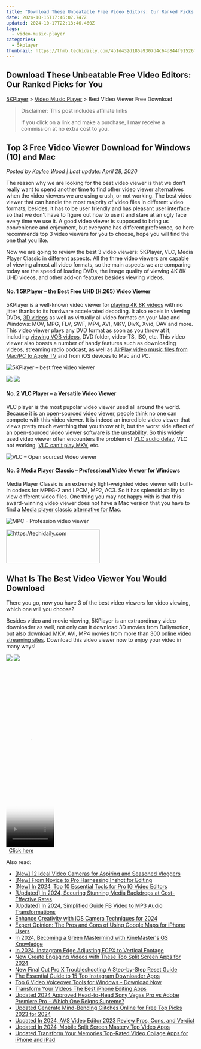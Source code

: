 ```yaml
---
title: "Download These Unbeatable Free Video Editors: Our Ranked Picks for You"
date: 2024-10-15T17:46:07.747Z
updated: 2024-10-17T22:13:46.460Z
tags:
  - video-music-player
categories:
  - 5kplayer
thumbnail: https://thmb.techidaily.com/4b1d432d185a9307d4c64d844f91526f6a3048c24d149908b382d0c549a92a65.jpg
---
```


## Download These Unbeatable Free Video Editors: Our Ranked Picks for You

[5KPlayer](https://tools.techidaily.com/5kplayer/products/) \> [Video Music Player](https://tools.techidaily.com/5kplayer/video-music-player/) \> Best Video Viewer Free Download

>  Disclaimer: This post includes affiliate links
>
>  If you click on a link and make a purchase, I may receive a commission at no extra cost to you.
>

## Top 3 Free Video Viewer Download for Windows (10) and Mac

 _Posted by [Kaylee Wood](https://www.quora.com/profile/Amanda-Hu-21) | Last update: April 28, 2020_

The reason why we are looking for the best video viewer is that we don't really want to spend another time to find other video viewer alternatives when the video viewers we are using crush, or not working. The best video viewer that can handle the most majority of video files in different video formats, besides, it has to be user friendly and has pleasant user interface so that we don't have to figure out how to use it and stare at an ugly face every time we use it. A good video viewer is supposed to bring us convenience and enjoyment, but everyone has different preference, so here recommends top 3 video viewers for you to choose, hope you will find the one that you like. 

Now we are going to review the best 3 video viewers: 5KPlayer, VLC, Media Player Classic in different aspects. All the three video viewers are capable of viewing almost all video formats, so the main aspects we are comparing today are the speed of loading DVDs, the image quality of viewing 4K 8K UHD videos, and other add-on features besides viewing videos. 

#### **No. 1 [5KPlayer](https://tools.techidaily.com/5kplayer/products/) – the Best Free UHD (H.265) Video Viewer**

5KPlayer is a well-known video viewer for [playing 4K 8K videos](https://tools.techidaily.com/5kplayer/video-music-player/) with no jitter thanks to its hardware accelerated decoding. It also excels in viewing DVDs, [3D videos](https://tools.techidaily.com/5kplayer/video-music-player/) as well as virtually all video formats on your Mac and Windows: MOV, MPG, FLV, SWF, MP4, AVI, MKV, DivX, Xvid, DAV and more. This video viewer plays any DVD format as soon as you throw at it, including [viewing VOB videos](https://tools.techidaily.com/5kplayer/video-music-player/), DVD folder, video-TS, ISO, etc. This video viewer also boasts a number of handy features such as downloading videos, streaming radio podcast, as well as [AirPlay video music files from Mac/PC to Apple TV](https://tools.techidaily.com/5kplayer/airplay/) and from iOS devices to Mac and PC. 

![5KPlayer – best free video viewer](https://www.5kplayer.com/video-music-player/img/youtube-0119-01.png) 

[![](https://www.5kplayer.com/video-music-player/../button/freedownwhitewin.png)](https://tools.techidaily.com/5kplayer/products/) [![](https://www.5kplayer.com/video-music-player/../button/freedownbackmac.png)](https://tools.techidaily.com/5kplayer/products/) 

#### **No. 2 VLC Player – a Versatile Video Viewer**

VLC player is the most pupolar video viewer used all around the world. Because it is an open-sourced video viewer, people think no one can compete with this video viewer. It is indeed an incredible video viewer that views pretty much everthing that you throw at it, but the worst side effect of an open-sourced video viewer software is the unstability. So this widely used video viewer often encounters the problem of [VLC audio delay](https://tools.techidaily.com/5kplayer/video-music-player/), VLC not working, [VLC can't play MKV](https://tools.techidaily.com/5kplayer/video-music-player/), etc. 

![VLC – Open sourced Video viewer](https://www.5kplayer.com/video-music-player/img/vlc-windows7.jpg) 

#### **No. 3 Media Player Classic – Professional Video Viewer for Windows**

Media Player Classic is an extremely light-weighted video viewer with built-in codecs for MPEG-2 and LPCM, MP2, AC3\. So it has splendid ability to view different video files. One thing you may not happy with is that this award-winning video viewer does not have a Mac version that you have to find a [Media player classic alternative for Mac](https://tools.techidaily.com/5kplayer/video-music-player/). 

![MPC - Profession video viewer](https://www.5kplayer.com/video-music-player/img/media-player-classic-ui.jpg) 

<!-- affiliate ads begin -->
<a href="https://bluettius.sjv.io/c/5597632/2139116/17108" target="_top" id="2139116">
  <img src="//a.impactradius-go.com/display-ad/17108-2139116" border="0" alt="https://techidaily.com" width="250" height="90"/>
</a>
<img height="0" width="0" src="https://bluettius.sjv.io/i/5597632/2139116/17108" style="position:absolute;visibility:hidden;" border="0" />
<!-- affiliate ads end -->

##  What Is The Best Video Viewer You Would Download

There you go, now you have 3 of the best video viewers for video viewing, which one will you choose? 

Besides video and movie viewing, 5KPlayer is an extraordinary video downloader as well, not only can it download 3D movies from Dailymotion, but also [download MKV](https://tools.techidaily.com/5kplayer/youtube-download/), AVI, MP4 movies from more than 300 [online video streaming sites](https://tools.techidaily.com/5kplayer/youtube-download/). Download this video viewer now to enjoy your video in many ways! 

[![](https://www.5kplayer.com/video-music-player/../button/freedownwhitewin.png)](https://tools.techidaily.com/5kplayer/products/) [![](https://www.5kplayer.com/video-music-player/../button/freedownbackmac.png)](https://tools.techidaily.com/5kplayer/products/)

<!-- affiliate ads begin -->
<span id="1977023">
					<video width="128" height="480" style="cursor:pointer"
           poster="//a.impactradius-go.com/display-clicktoplayimage/1977023.png"
           onclick="if(!this.playClicked){this.play();this.setAttribute('controls',true);this.playClicked=true;}">
	   <source src="//a.impactradius-go.com/display-ad/22993-1977023">
	   <img src="//a.impactradius-go.com/display-clicktoplayimage/1977023.png" style="border: none; height: 100%; width: 100%; object-fit: contain">
	</video>
	<div style="width:80px;text-align:center"><a href="javascript:window.open(decodeURIComponent('https%3A%2F%2Fhomestyler.sjv.io%2Fc%2F5597632%2F1977023%2F22993'), '_blank');void(0);">Click here</a></div>
</span>
<img height="0" width="0" src="https://imp.pxf.io/i/5597632/1977023/22993" style="position:absolute;visibility:hidden;" border="0" />
<!-- affiliate ads end -->

<ins class="adsbygoogle"
     style="display:block"
     data-ad-format="autorelaxed"
     data-ad-client="ca-pub-7571918770474297"
     data-ad-slot="1223367746"></ins>

<ins class="adsbygoogle"
     style="display:block"
     data-ad-client="ca-pub-7571918770474297"
     data-ad-slot="8358498916"
     data-ad-format="auto"
     data-full-width-responsive="true"></ins>

<span class="atpl-alsoreadstyle">Also read:</span>
<div><ul>
<li><a href="https://youtube-docs.techidaily.com/2-ideal-video-cameras-for-aspiring-and-seasoned-vloggers/"><u>[New] 12 Ideal Video Cameras for Aspiring and Seasoned Vloggers</u></a></li>
<li><a href="https://some-knowledge.techidaily.com/new-from-novice-to-pro-harnessing-inshot-for-editing/"><u>[New] From Novice to Pro Harnessing Inshot for Editing</u></a></li>
<li><a href="https://instagram-video-recordings.techidaily.com/new-in-2024-top-10-essential-tools-for-pro-ig-video-editors/"><u>[New] In 2024, Top 10 Essential Tools for Pro IG Video Editors</u></a></li>
<li><a href="https://vp-tips.techidaily.com/updated-in-2024-securing-stunning-media-backdrops-at-cost-effective-rates/"><u>[Updated] In 2024, Securing Stunning Media Backdrops at Cost-Effective Rates</u></a></li>
<li><a href="https://facebook-video-files.techidaily.com/updated-in-2024-simplified-guide-fb-video-to-mp3-audio-transformations/"><u>[Updated] In 2024, Simplified Guide FB Video to MP3 Audio Transformations</u></a></li>
<li><a href="https://fox-info.techidaily.com/enhance-creativity-with-ios-camera-techniques-for-2024/"><u>Enhance Creativity with iOS Camera Techniques for 2024</u></a></li>
<li><a href="https://ai-voice.techidaily.com/expert-opinion-the-pros-and-cons-of-using-google-maps-for-iphone-users/"><u>Expert Opinion: The Pros and Cons of Using Google Maps for iPhone Users</u></a></li>
<li><a href="https://extra-information.techidaily.com/in-2024-becoming-a-green-mastermind-with-kinemasters-gs-knowledge/"><u>In 2024, Becoming a Green Mastermind with KineMaster's GS Knowledge</u></a></li>
<li><a href="https://instagram-clips.techidaily.com/in-2024-instagram-edge-adjusting-fcpx-to-vertical-footage/"><u>In 2024, Instagram Edge Adjusting FCPX to Vertical Footage</u></a></li>
<li><a href="https://video-ai-editor.techidaily.com/new-create-engaging-videos-with-these-top-split-screen-apps-for-2024/"><u>New Create Engaging Videos with These Top Split Screen Apps for 2024</u></a></li>
<li><a href="https://video-ai-editor.techidaily.com/new-final-cut-pro-x-troubleshooting-a-step-by-step-reset-guide/"><u>New Final Cut Pro X Troubleshooting A Step-by-Step Reset Guide</u></a></li>
<li><a href="https://instagram-video-recordings.techidaily.com/the-essential-guide-to-15-top-instagram-downloader-apps/"><u>The Essential Guide to 15 Top Instagram Downloader Apps</u></a></li>
<li><a href="https://video-ai-editor.techidaily.com/top-6-video-voiceover-tools-for-windows-download-now/"><u>Top 6 Video Voiceover Tools for Windows - Download Now</u></a></li>
<li><a href="https://video-ai-editor.techidaily.com/transform-your-videos-the-best-iphone-editing-apps/"><u>Transform Your Videos The Best iPhone Editing Apps</u></a></li>
<li><a href="https://video-ai-editor.techidaily.com/updated-2024-approved-head-to-head-sony-vegas-pro-vs-adobe-premiere-pro-which-one-reigns-supreme/"><u>Updated 2024 Approved Head-to-Head Sony Vegas Pro vs Adobe Premiere Pro - Which One Reigns Supreme?</u></a></li>
<li><a href="https://video-ai-editor.techidaily.com/updated-generate-mind-bending-glitches-online-for-free-top-picks-2023-for-2024/"><u>Updated Generate Mind-Bending Glitches Online for Free Top Picks 2023 for 2024</u></a></li>
<li><a href="https://video-ai-editor.techidaily.com/updated-in-2024-avs-video-editor-2023-review-pros-cons-and-verdict/"><u>Updated In 2024, AVS Video Editor 2023 Review Pros, Cons, and Verdict</u></a></li>
<li><a href="https://video-ai-editor.techidaily.com/updated-in-2024-mobile-split-screen-mastery-top-video-apps/"><u>Updated In 2024, Mobile Split Screen Mastery Top Video Apps</u></a></li>
<li><a href="https://video-ai-editor.techidaily.com/updated-transform-your-memories-top-rated-video-collage-apps-for-iphone-and-ipad/"><u>Updated Transform Your Memories Top-Rated Video Collage Apps for iPhone and iPad</u></a></li>
</ul></div>

